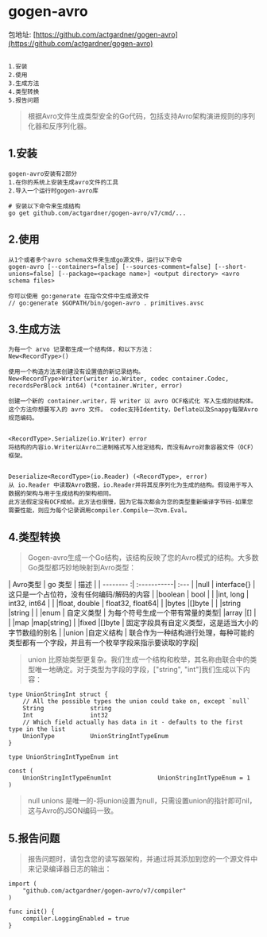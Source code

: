 # gogen-avro
包地址: [https://github.com/actgardner/gogen-avro](https://github.com/actgardner/gogen-avro)
```

1.安装
2.使用
3.生成方法
4.类型转换
5.报告问题
```
> 根据Avro文件生成类型安全的Go代码，包括支持Avro架构演进规则的序列化器和反序列化器。
>

## 1.安装
```
gogen-avro安装有2部分
1.在你的系统上安装生成avro文件的工具
2.导入一个运行时gogen-avro库

# 安装以下命令来生成结构
go get github.com/actgardner/gogen-avro/v7/cmd/...
```



## 2.使用
```
从1个或者多个avro schema文件来生成go源文件，运行以下命令
gogen-avro [--containers=false] [--sources-comment=false] [--short-unions=false] [--package=<package name>] <output directory> <avro schema files>

你可以使用 go:generate 在指令文件中生成源文件
// go:generate $GOPATH/bin/gogen-avro . primitives.avsc
```

## 3.生成方法
```
为每一个 arvo 记录都生成一个结构体，和以下方法：
New<RecordType>()

使用一个构造方法来创建没有设置值的新记录结构。
New<RecordType>Writer(writer io.Writer, codec container.Codec, recordsPerBlock int64) (*container.Writer, error)

创建一个新的 container.writer，将 writer 以 avro OCF格式化 写入生成的结构体。
这个方法你想要写入的 avro 文件。 codec支持Identity，Deflate以及Snappy每架Avro规范编码。


<RecordType>.Serialize(io.Writer) error
将结构的内容io.Writer以Avro二进制格式写入给定结构，而没有Avro对象容器文件（OCF）框架。


Deserialize<RecordType>(io.Reader) (<RecordType>, error)
从 io.Reader 中读取Avro数据，io.Reader并将其反序列化为生成的结构。假设用于写入数据的架构与用于生成结构的架构相同。
此方法假定没有OCF成帧。此方法也很慢，因为它每次都会为您的类型重新编译字节码-如果您需要性能，则应为每个记录调用compiler.Compile一次vm.Eval。
```

## 4.类型转换
> Gogen-avro生成一个Go结构，该结构反映了您的Avro模式的结构。大多数Go类型都巧妙地映射到Avro类型：

| Avro类型 | go 类型 | 描述 |
| -------- :| :-----------| :--- |
|null      | interface{} | 这只是一个占位符，没有任何编码/解码的内容 |
|boolean   | bool        |    |
|int, long  | int32, int64 |   | 
|float, double |  float32, float64|  |
|bytes   |[]byte  | |
|string  |string |  |
|enum    | 自定义类型 | 为每个符号生成一个带有常量的类型|
|array<type> |[]<type> | | 
|map<type>   |map[string]<type>  | 
|fixed   |[<n>]byte |  固定字段具有自定义类型，这是适当大小的字节数组的别名 |
|union   |自定义结构 |  联合作为一种结构进行处理，每种可能的类型都有一个字段，并且有一个枚举字段来指示要读取的字段|

> union 比原始类型更复杂。我们生成一个结构和枚举，其名称由联合中的类型唯一地确定。对于类型为字段的字段，["string", "int"]我们生成以下内容：

```
type UnionStringInt struct {
	// All the possible types the union could take on, except `null`
	String             string
	Int                int32
	// Which field actually has data in it - defaults to the first type in the list
	UnionType          UnionStringIntTypeEnum
}

type UnionStringIntTypeEnum int

const (
	UnionStringIntTypeEnumInt             UnionStringIntTypeEnum = 1
)
```
> null unions 是唯一的-将union设置为null，只需设置union的指针即可nil，这与Avro的JSON编码一致。

## 5.报告问题
> 报告问题时，请包含您的读写器架构，并通过将其添加到您的一个源文件中来记录编译器日志的输出：
```
import (
	"github.com/actgardner/gogen-avro/v7/compiler"
)

func init() {
	compiler.LoggingEnabled = true
}
```